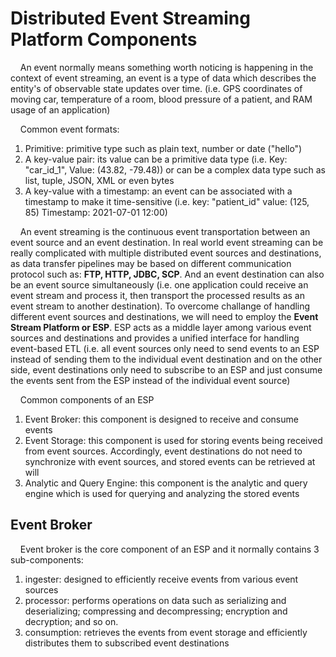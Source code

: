 # Distributed Event Streaming Platform Components

&nbsp;&nbsp;&nbsp;&nbsp;An event normally means something worth noticing is happening in the context of event streaming, an event is a type of data which describes the entity's of observable state updates over time. (i.e. GPS coordinates of moving car, temperature of a room, blood pressure of a patient, and RAM usage of an application)

&nbsp;&nbsp;&nbsp;&nbsp;Common event formats:
1. Primitive: primitive type such as plain text, number or date ("hello")
2. A key-value pair: its value can be a primitive data type (i.e. Key: "car_id_1", Value: (43.82, -79.48)) or can be a complex data type such as list, tuple, JSON, XML or even bytes
3. A key-value with a timestamp: an event can be associated with a timestamp to make it time-sensitive (i.e. key: "patient_id" value: (125, 85) Timestamp: 2021-07-01 12:00)

&nbsp;&nbsp;&nbsp;&nbsp;An event streaming is the continuous event transportation between an event source and an event destination. In real world event streaming can be really complicated with multiple distributed event sources and destinations, as data transfer pipelines may be based on different communication protocol such as: **FTP, HTTP, JDBC, SCP**. And an event destination can also be an event source simultaneously (i.e. one application could receive an event stream and process it, then transport the processed results as an event stream to another destination). To overcome challange of handling different event sources and destinations, we will need to employ the **Event Stream Platform or ESP**. ESP acts as a middle layer among various event sources and destinations and provides a unified interface for handling event-based ETL (i.e. all event sources only need to send events to an ESP instead of sending them to the individual event destination and on the other side, event destinations only need to subscribe to an ESP and just consume the events sent from the ESP instead of the individual event source)

&nbsp;&nbsp;&nbsp;&nbsp;Common components of an ESP
1. Event Broker: this component is designed to receive and consume events
2. Event Storage: this component is used for storing events being received from event sources. Accordingly, event destinations do not need to synchronize with event sources, and stored events can be retrieved at will 
3. Analytic and Query Engine: this component is the analytic and query engine which is used for querying and analyzing the stored events

## Event Broker

&nbsp;&nbsp;&nbsp;&nbsp;Event broker is the core component of an ESP and it normally contains 3 sub-components:

1. ingester: designed to efficiently receive events from various event sources 
2. processor: performs operations on data such as serializing and deserializing; compressing and decompressing; encryption and decryption; and so on.
3. consumption: retrieves the events from event storage and efficiently distributes them to subscribed event destinations
